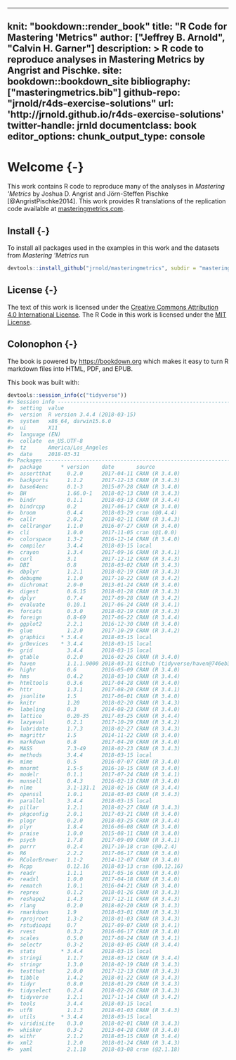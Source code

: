 
---
knit: "bookdown::render_book"
title: "R Code for Mastering 'Metrics"
author: ["Jeffrey B. Arnold", "Calvin H. Garner"]
description: >
  R code to reproduce analyses in Mastering Metrics 
  by Angrist and Pischke.
site: bookdown::bookdown_site
bibliography: ["masteringmetrics.bib"]
github-repo: "jrnold/r4ds-exercise-solutions"
url: 'http\://jrnold.github.io/r4ds-exercise-solutions'
twitter-handle: jrnld
documentclass: book
editor_options: 
  chunk_output_type: console
---

# Welcome {-}

This work contains R code to reproduce many of the analyses in *Mastering 'Metrics* by Joshua D. Angrist and Jörn-Steffen Pischke [@AngristPischke2014].
This work provides R translations of the replication code available at [masteringmetrics.com](http://masteringmetrics.com/resources/).

## Install {-}

To install all packages used in the examples in this work
and the datasets from *Mastering 'Metrics* run

```r
devtools::install_github("jrnold/masteringmetrics", subdir = "masteringmetrics")
```

## License {-}

The text of this work is licensed under the [Creative Commons Attribution 4.0 International License](http://creativecommons.org/licenses/by/4.0/).
The R Code in this work is licensed under the [MIT License](https://opensource.org/licenses/MIT).

## Colonophon {-}

The book is powered by <https://bookdown.org> which makes it easy to turn R markdown files into HTML, PDF, and EPUB.

This book was built with:


```r
devtools::session_info(c("tidyverse"))
#> Session info -------------------------------------------------------------
#>  setting  value                       
#>  version  R version 3.4.4 (2018-03-15)
#>  system   x86_64, darwin15.6.0        
#>  ui       X11                         
#>  language (EN)                        
#>  collate  en_US.UTF-8                 
#>  tz       America/Los_Angeles         
#>  date     2018-03-31
#> Packages -----------------------------------------------------------------
#>  package      * version    date       source                          
#>  assertthat     0.2.0      2017-04-11 CRAN (R 3.4.0)                  
#>  backports      1.1.2      2017-12-13 CRAN (R 3.4.3)                  
#>  base64enc      0.1-3      2015-07-28 CRAN (R 3.4.0)                  
#>  BH             1.66.0-1   2018-02-13 CRAN (R 3.4.3)                  
#>  bindr          0.1.1      2018-03-13 CRAN (R 3.4.4)                  
#>  bindrcpp       0.2        2017-06-17 CRAN (R 3.4.0)                  
#>  broom          0.4.4      2018-03-29 cran (@0.4.4)                   
#>  callr          2.0.2      2018-02-11 CRAN (R 3.4.3)                  
#>  cellranger     1.1.0      2016-07-27 CRAN (R 3.4.0)                  
#>  cli            1.0.0      2017-11-05 cran (@1.0.0)                   
#>  colorspace     1.3-2      2016-12-14 CRAN (R 3.4.0)                  
#>  compiler       3.4.4      2018-03-15 local                           
#>  crayon         1.3.4      2017-09-16 CRAN (R 3.4.1)                  
#>  curl           3.1        2017-12-12 CRAN (R 3.4.3)                  
#>  DBI            0.8        2018-03-02 CRAN (R 3.4.3)                  
#>  dbplyr         1.2.1      2018-02-19 CRAN (R 3.4.3)                  
#>  debugme        1.1.0      2017-10-22 CRAN (R 3.4.2)                  
#>  dichromat      2.0-0      2013-01-24 CRAN (R 3.4.0)                  
#>  digest         0.6.15     2018-01-28 CRAN (R 3.4.3)                  
#>  dplyr          0.7.4      2017-09-28 CRAN (R 3.4.2)                  
#>  evaluate       0.10.1     2017-06-24 CRAN (R 3.4.1)                  
#>  forcats        0.3.0      2018-02-19 CRAN (R 3.4.3)                  
#>  foreign        0.8-69     2017-06-22 CRAN (R 3.4.4)                  
#>  ggplot2        2.2.1      2016-12-30 CRAN (R 3.4.0)                  
#>  glue           1.2.0      2017-10-29 CRAN (R 3.4.2)                  
#>  graphics     * 3.4.4      2018-03-15 local                           
#>  grDevices    * 3.4.4      2018-03-15 local                           
#>  grid           3.4.4      2018-03-15 local                           
#>  gtable         0.2.0      2016-02-26 CRAN (R 3.4.0)                  
#>  haven          1.1.1.9000 2018-03-31 Github (tidyverse/haven@746eb3e)
#>  highr          0.6        2016-05-09 CRAN (R 3.4.0)                  
#>  hms            0.4.2      2018-03-10 CRAN (R 3.4.4)                  
#>  htmltools      0.3.6      2017-04-28 CRAN (R 3.4.0)                  
#>  httr           1.3.1      2017-08-20 CRAN (R 3.4.1)                  
#>  jsonlite       1.5        2017-06-01 CRAN (R 3.4.0)                  
#>  knitr          1.20       2018-02-20 CRAN (R 3.4.3)                  
#>  labeling       0.3        2014-08-23 CRAN (R 3.4.0)                  
#>  lattice        0.20-35    2017-03-25 CRAN (R 3.4.4)                  
#>  lazyeval       0.2.1      2017-10-29 CRAN (R 3.4.2)                  
#>  lubridate      1.7.3      2018-02-27 CRAN (R 3.4.3)                  
#>  magrittr       1.5        2014-11-22 CRAN (R 3.4.0)                  
#>  markdown       0.8        2017-04-20 CRAN (R 3.4.0)                  
#>  MASS           7.3-49     2018-02-23 CRAN (R 3.4.3)                  
#>  methods        3.4.4      2018-03-15 local                           
#>  mime           0.5        2016-07-07 CRAN (R 3.4.0)                  
#>  mnormt         1.5-5      2016-10-15 CRAN (R 3.4.0)                  
#>  modelr         0.1.1      2017-07-24 CRAN (R 3.4.1)                  
#>  munsell        0.4.3      2016-02-13 CRAN (R 3.4.0)                  
#>  nlme           3.1-131.1  2018-02-16 CRAN (R 3.4.4)                  
#>  openssl        1.0.1      2018-03-03 CRAN (R 3.4.3)                  
#>  parallel       3.4.4      2018-03-15 local                           
#>  pillar         1.2.1      2018-02-27 CRAN (R 3.4.3)                  
#>  pkgconfig      2.0.1      2017-03-21 CRAN (R 3.4.0)                  
#>  plogr          0.2.0      2018-03-25 CRAN (R 3.4.4)                  
#>  plyr           1.8.4      2016-06-08 CRAN (R 3.4.0)                  
#>  praise         1.0.0      2015-08-11 CRAN (R 3.4.0)                  
#>  psych          1.7.8      2017-09-09 CRAN (R 3.4.1)                  
#>  purrr          0.2.4      2017-10-18 cran (@0.2.4)                   
#>  R6             2.2.2      2017-06-17 CRAN (R 3.4.0)                  
#>  RColorBrewer   1.1-2      2014-12-07 CRAN (R 3.4.0)                  
#>  Rcpp           0.12.16    2018-03-13 cran (@0.12.16)                 
#>  readr          1.1.1      2017-05-16 CRAN (R 3.4.0)                  
#>  readxl         1.0.0      2017-04-18 CRAN (R 3.4.0)                  
#>  rematch        1.0.1      2016-04-21 CRAN (R 3.4.0)                  
#>  reprex         0.1.2      2018-01-26 CRAN (R 3.4.3)                  
#>  reshape2       1.4.3      2017-12-11 CRAN (R 3.4.3)                  
#>  rlang          0.2.0      2018-02-20 CRAN (R 3.4.3)                  
#>  rmarkdown      1.9        2018-03-01 CRAN (R 3.4.3)                  
#>  rprojroot      1.3-2      2018-01-03 CRAN (R 3.4.3)                  
#>  rstudioapi     0.7        2017-09-07 CRAN (R 3.4.1)                  
#>  rvest          0.3.2      2016-06-17 CRAN (R 3.4.0)                  
#>  scales         0.5.0      2017-08-24 CRAN (R 3.4.1)                  
#>  selectr        0.3-2      2018-03-05 CRAN (R 3.4.4)                  
#>  stats        * 3.4.4      2018-03-15 local                           
#>  stringi        1.1.7      2018-03-12 CRAN (R 3.4.4)                  
#>  stringr        1.3.0      2018-02-19 CRAN (R 3.4.3)                  
#>  testthat       2.0.0      2017-12-13 CRAN (R 3.4.3)                  
#>  tibble         1.4.2      2018-01-22 CRAN (R 3.4.3)                  
#>  tidyr          0.8.0      2018-01-29 CRAN (R 3.4.3)                  
#>  tidyselect     0.2.4      2018-02-26 CRAN (R 3.4.3)                  
#>  tidyverse      1.2.1      2017-11-14 CRAN (R 3.4.2)                  
#>  tools          3.4.4      2018-03-15 local                           
#>  utf8           1.1.3      2018-01-03 CRAN (R 3.4.3)                  
#>  utils        * 3.4.4      2018-03-15 local                           
#>  viridisLite    0.3.0      2018-02-01 CRAN (R 3.4.3)                  
#>  whisker        0.3-2      2013-04-28 CRAN (R 3.4.0)                  
#>  withr          2.1.2      2018-03-15 CRAN (R 3.4.4)                  
#>  xml2           1.2.0      2018-01-24 CRAN (R 3.4.3)                  
#>  yaml           2.1.18     2018-03-08 cran (@2.1.18)
```


